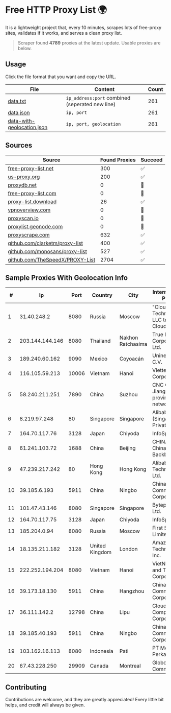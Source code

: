 
# Free HTTP Proxy List 🌍

It is a lightweight project that, every 10 minutes, scrapes lots of free-proxy sites, validates if it works, and serves a clean proxy list.


> Scraper found **4789** proxies at the latest update. Usable proxies are below.

## Usage

Click the file format that you want and copy the URL.


|File|Content|Count|
|----|-------|-----|
|[data.txt](https://raw.githubusercontent.com/themiralay/Proxy-List-World/master/data.txt)|`ip_address:port` combined (seperated new line)|261|
|[data.json](https://raw.githubusercontent.com/themiralay/Proxy-List-World/master/data.json)|`ip, port`|261|
|[data-with-geolocation.json](https://raw.githubusercontent.com/themiralay/Proxy-List-World/master/data-with-geolocation.json)|`ip, port, geolocation`|261|

## Sources

|Source|Found Proxies|Succeed|
|------|-------------|-------|
|[free-proxy-list.net](https://free-proxy-list.net)|300|✅|
|[us-proxy.org](https://www.us-proxy.org)|200|✅|
|[proxydb.net](http://proxydb.net)|0|🚫|
|[free-proxy-list.com](https://free-proxy-list.com/?page=&port=&type%5B%5D=http&type%5B%5D=https&up_time=0&search=Search)|0|🚫|
|[proxy-list.download](https://www.proxy-list.download/HTTP)|26|✅|
|[vpnoverview.com](https://vpnoverview.com/privacy/anonymous-browsing/free-proxy-servers)|0|🚫|
|[proxyscan.io](https://www.proxyscan.io)|0|🚫|
|[proxylist.geonode.com](https://proxylist.geonode.com/api/proxy-list?limit=300&page=1&sort_by=lastChecked&sort_type=desc&protocols=http,https)|0|🚫|
|[proxyscrape.com](https://api.proxyscrape.com/v2/?request=displayproxies&protocol=http&timeout=10000&country=all&ssl=all&anonymity=all)|632|✅|
|[github.com/clarketm/proxy-list](https://raw.githubusercontent.com/clarketm/proxy-list/master/proxy-list-raw.txt)|400|✅|
|[github.com/monosans/proxy-list](https://raw.githubusercontent.com/monosans/proxy-list/main/proxies/http.txt)|527|✅|
|[github.com/TheSpeedX/PROXY-List](https://raw.githubusercontent.com/TheSpeedX/PROXY-List/master/http.txt)|2704|✅|


## Sample Proxies With Geolocation Info

|#|Ip|Port|Country|City|Internet Service Provider|
|-|--|----|-------|----|-------------------------|
|1|31.40.248.2|8080|Russia|Moscow|"Cloud Technologies" LLC trading as Cloud.ru|
|2|203.144.144.146|8080|Thailand|Nakhon Ratchasima|True Internet Corporation CO. Ltd.|
|3|189.240.60.162|9090|Mexico|Coyoacán|Uninet S.A. de C.V.|
|4|116.105.59.213|10006|Vietnam|Hanoi|Viettel Corporation|
|5|58.240.211.251|7890|China|Suzhou|CNC Group Jiangsu province network|
|6|8.219.97.248|80|Singapore|Singapore|Alibaba Cloud (Singapore) Private Limited|
|7|164.70.117.76|3128|Japan|Chiyoda|InfoSphere|
|8|61.241.103.72|1688|China|Beijing|CHINA UNICOM China169 Backbone|
|9|47.239.217.242|80|Hong Kong|Hong Kong|Alibaba (US) Technology Co., Ltd.|
|10|39.185.6.193|5911|China|Ningbo|China Mobile Communications Corporation|
|11|101.47.43.146|8080|Singapore|Singapore|Byteplus Pte. Ltd.|
|12|164.70.117.75|3128|Japan|Chiyoda|InfoSphere|
|13|185.204.0.94|8080|Russia|Moscow|First Server Limited|
|14|18.135.211.182|3128|United Kingdom|London|Amazon Technologies Inc.|
|15|222.252.194.204|8080|Vietnam|Hanoi|VietNam Post and Telecom Corporation|
|16|39.173.18.130|5911|China|Hangzhou|China Mobile Communications Corporation|
|17|36.111.142.2|12798|China|Lipu|Cloud Computing Corporation|
|18|39.185.40.193|5911|China|Ningbo|China Mobile Communications Corporation|
|19|103.162.16.113|8080|Indonesia|Pati|PT Mega Data Perkasa|
|20|67.43.228.250|29909|Canada|Montreal|GloboTech Communications|



## Contributing

Contributions are welcome, and they are greatly appreciated! Every
little bit helps, and credit will always be given.

